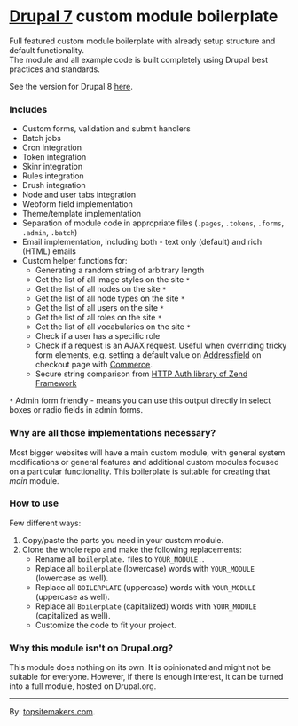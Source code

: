 # [Drupal 7](http://drupal.org) custom module boilerplate

Full featured custom module boilerplate with already setup structure and default functionality.  
The module and all example code is built completely using Drupal best practices and standards.

See the version for Drupal 8 [here](https://github.com/aramboyajyan/drupal8-boilerplate).

### Includes

- Custom forms, validation and submit handlers
- Batch jobs
- Cron integration
- Token integration
- Skinr integration
- Rules integration
- Drush integration
- Node and user tabs integration
- Webform field implementation
- Theme/template implementation
- Separation of module code in appropriate files (`.pages`, `.tokens`, `.forms`, `.admin`, `.batch`)
- Email implementation, including both - text only (default) and rich (HTML) emails
- Custom helper functions for:
    - Generating a random string of arbitrary length
    - Get the list of all image styles on the site `*`
    - Get the list of all nodes on the site `*`
    - Get the list of all node types on the site `*`
    - Get the list of all users on the site `*`
    - Get the list of all roles on the site `*`
    - Get the list of all vocabularies on the site `*`
    - Check if a user has a specific role
    - Check if a request is an AJAX request. Useful when overriding tricky form elements, e.g. setting a default value on [Addressfield](https://drupal.org/project/addressfield) on checkout page with [Commerce](https://drupal.org/project/commerce).
    - Secure string comparison from [HTTP Auth library of Zend Framework](http://stackoverflow.com/q/10576827/1520477)

`*` Admin form friendly - means you can use this output directly in select boxes or radio fields in admin forms.

### Why are all those implementations necessary?

Most bigger websites will have a main custom module, with general system modifications or general features and additional custom modules focused on a particular functionality. This boilerplate is suitable for creating that *main* module.

### How to use

Few different ways:

1. Copy/paste the parts you need in your custom module.
2. Clone the whole repo and make the following replacements:
    - Rename all `boilerplate.` files to `YOUR_MODULE.`.
    - Replace all `boilerplate` (lowercase) words with `YOUR_MODULE` (lowercase as well).
    - Replace all `BOILERPLATE` (uppercase) words with `YOUR_MODULE` (uppercase as well).
    - Replace all `Boilerplate` (capitalized) words with `YOUR_MODULE` (capitalized as well).
    - Customize the code to fit your project.

### Why this module isn't on Drupal.org?

This module does nothing on its own. It is opinionated and might not be suitable for everyone. However, if there is enough interest, it can be turned into a full module, hosted on Drupal.org.

<hr>

By: [topsitemakers.com](http://www.topsitemakers.com).
